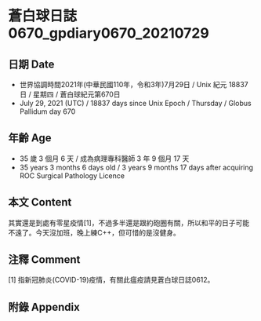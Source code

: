 [_metadata_:encoding]: - "utf-8"
[_metadata_:language]: - "zh-Hant-TW"
[_metadata_:fileformat]: - "markdown"
[_metadata_:MIME_type]: - "text/plain"
[_metadata_:markdown_version]: - "commonmark version 0.30"
[_metadata_:markdown_spec]: - "https://spec.commonmark.org/0.30/"

# 蒼白球日誌0670_gpdiary0670_20210729 #

## 日期 Date ##

* 世界協調時間2021年(中華民國110年，令和3年)7月29日 / Unix 紀元 18837 日 / 星期四 / 蒼白球紀元第670日
* July 29, 2021 (UTC) / 18837 days since Unix Epoch / Thursday / Globus Pallidum day 670

## 年齡 Age ##

* 35 歲 3 個月 6 天 / 成為病理專科醫師 3 年 9 個月 17 天
* 35 years 3 months 6 days old / 3 years 9 months 17 days after acquiring ROC Surgical Pathology Licence

## 本文 Content ##

其實還是到處有零星疫情[1]，不過多半還是跟約砲圈有關，所以和平的日子可能不遠了。今天沒加班，晚上練C++，但可惜的是沒健身。

## 注釋 Comment ##

[1] 指新冠肺炎(COVID-19)疫情，有關此瘟疫請見蒼白球日誌0612。

## 附錄 Appendix ##

